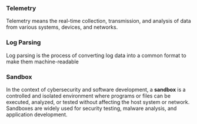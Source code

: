 ### Telemetry
Telemetry means the real-time collection, transmission, and analysis of data from various systems, devices, and networks.


### Log Parsing
Log parsing is the process of converting log data into a common format to make them machine-readable


### Sandbox

In the context of cybersecurity and software development, a **sandbox** is a controlled and isolated environment where programs or files can be executed, analyzed, or tested without affecting the host system or network. Sandboxes are widely used for security testing, malware analysis, and application development.